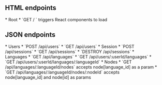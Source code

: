 <h2> HTML endpoints </h2>
  * Root
    * `GET / ` triggers React components to load

<h2>  JSON endpoints </h2>
  * Users
    * `POST /api/users`
    * `GET /api/users`
  * Session
    * `POST /api/sessions`
    * `GET /api/sessions`
    * `DESTROY /api/sessions`
  * Languages
    * `GET /api/languages`
    * `GET /api/users/:userId/languages`
    * `GET /api/users/:userId/languages/:languageId`
  * Nodes
    * `GET /api/languages/:languageId/nodes`
      accepts node[language_id] as a param
    * `GET /api/languages/:languageId/nodes/:nodeId`
      accepts node[language_id] and node[id] as params
